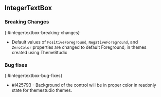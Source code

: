 ## IntegerTextBox

### Breaking Changes
{:#integertextbox-breaking-changes}

* Default values of `PositiveForeground`, `NegativeForeground`, and `ZeroColor` properties are changed to default Foreground, in themes created using ThemeStudio


### Bug fixes
{:#integertextbox-bug-fixes}

* \#I425793 - Background of the control will be in proper color in readonly state for themestudio themes.

